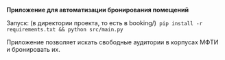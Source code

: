 **Приложение для автоматизации бронирования помещений**  

Запуск: (в директории проекта, то есть в booking/)`
pip install -r requirements.txt && python src/main.py`

Приложение позволяет искать свободные аудитории в корпусах МФТИ и бронировать их.